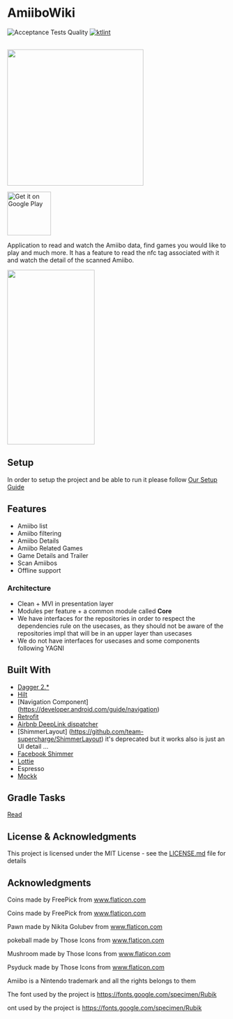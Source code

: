 # AmiiboWiki

![Acceptance Tests Quality](https://github.com/oscarg798/AmiiboWiki/workflows/Acceptance%20Tests%20Quality/badge.svg)
[![ktlint](https://img.shields.io/badge/code%20style-%E2%9D%A4-FF4081.svg)](https://ktlint.github.io/)


</br>

<img src="./logo.png"  width="312" height="312"/>

<a href='https://play.google.com/store/apps/details?id=com.oscarg798.amiibowiki&pcampaignid=pcampaignidMKT-Other-global-all-co-prtnr-py-PartBadge-Mar2515-1'><img alt='Get it on Google Play' height="100" src='https://play.google.com/intl/en-419/badges/static/images/badges/en_badge_web_generic.png'/></a>

Application to read and watch the Amiibo data, find games you would like to play and much more.  It has a feature to read the nfc tag associated with it and watch the detail of the scanned Amiibo.

<img src="./demo.gif"  width="200" height="400"/>

## Setup

In order to setup the project and be able to run it please follow [Our Setup Guide](./SETUP.md)

## Features

* Amiibo list
* Amiibo filtering
* Amiibo Details
* Amiibo Related Games
* Game Details and Trailer
* Scan Amiibos
* Offline support

### Architecture

* Clean + MVI in presentation layer
* Modules per feature + a common module called **Core**
* We have interfaces for the repositories in order to respect the dependencies rule on the usecases,
as they should not be aware of the repositories impl that will be in an upper layer than usecases
* We do not have interfaces for usecases and some components following YAGNI

## Built With

* [Dagger 2.*](https://github.com/google/dagger)
* [Hilt](https://developer.android.com/training/dependency-injection/hilt-android)
* [Navigation Component] (https://developer.android.com/guide/navigation)
* [Retrofit](https://github.com/square/retrofit)
* [Airbnb DeepLink dispatcher](https://github.com/airbnb/DeepLinkDispatch)
* [ShimmerLayout] (https://github.com/team-supercharge/ShimmerLayout) it's deprecated but it works also is just an UI detail ...
* [Facebook Shimmer](https://github.com/facebook/shimmer-android)
* [Lottie](https://lottiefiles.com/)
* Espresso
* [Mockk](https://mockk.io/)

## Gradle Tasks 

[Read](./TASKS.md)

## License & Acknowledgments

This project is licensed under the MIT License - see the [LICENSE.md](LICENSE.md) file for details

## Acknowledgments

Coins made by FreePick from www.flaticon.com

Coins made by FreePick from www.flaticon.com

Pawn made by Nikita Golubev from www.flaticon.com

pokeball made by Those Icons from www.flaticon.com

Mushroom made by Those Icons from www.flaticon.com

Psyduck made by Those Icons from www.flaticon.com

Amiibo is a Nintendo trademark and all the rights belongs to them

The font used by the project is https://fonts.google.com/specimen/Rubik

ont used by the project is https://fonts.google.com/specimen/Rubik
